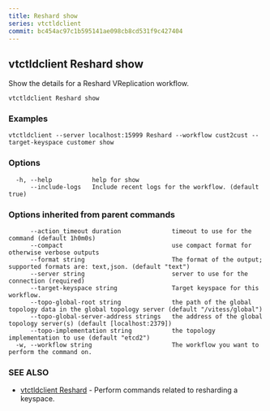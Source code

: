 ```yaml
---
title: Reshard show
series: vtctldclient
commit: bc454ac97c1b595141ae098cb8cd531f9c427404
---
```

## vtctldclient Reshard show

Show the details for a Reshard VReplication workflow.

```
vtctldclient Reshard show
```

### Examples

```
vtctldclient --server localhost:15999 Reshard --workflow cust2cust --target-keyspace customer show
```

### Options

```
  -h, --help           help for show
      --include-logs   Include recent logs for the workflow. (default true)
```

### Options inherited from parent commands

```
      --action_timeout duration              timeout to use for the command (default 1h0m0s)
      --compact                              use compact format for otherwise verbose outputs
      --format string                        The format of the output; supported formats are: text,json. (default "text")
      --server string                        server to use for the connection (required)
      --target-keyspace string               Target keyspace for this workflow.
      --topo-global-root string              the path of the global topology data in the global topology server (default "/vitess/global")
      --topo-global-server-address strings   the address of the global topology server(s) (default [localhost:2379])
      --topo-implementation string           the topology implementation to use (default "etcd2")
  -w, --workflow string                      The workflow you want to perform the command on.
```

### SEE ALSO

* [vtctldclient Reshard](../)	 - Perform commands related to resharding a keyspace.


